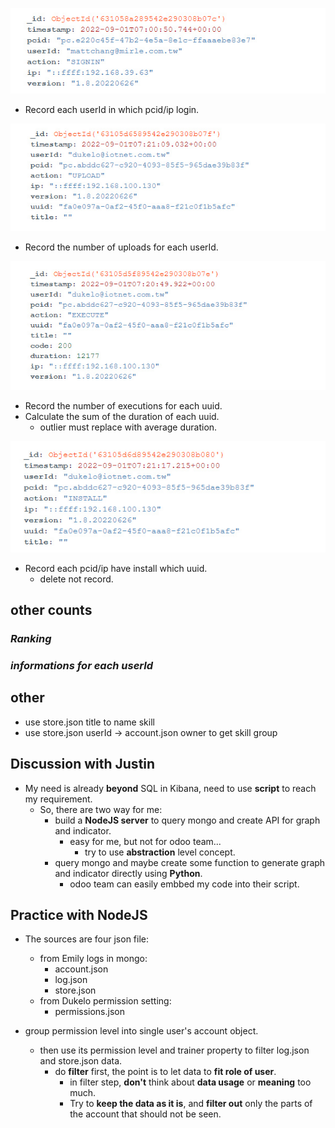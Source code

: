 ![Alt signin](pic/bandicam%202022-10-11%2016-02-28-230.jpg)

- Record each userId in which pcid/ip login.

![Alt upload](pic/bandicam%202022-10-11%2016-02-47-071.jpg)

- Record the number of uploads for each userId.

![Alt execute](pic/bandicam%202022-10-11%2016-02-52-383.jpg)

- Record the number of executions for each uuid.
- Calculate the sum of the duration of each uuid.
  - outlier must replace with average duration.

![Alt install](pic/bandicam%202022-10-11%2016-02-59-748.jpg)

- Record each pcid/ip have install which uuid.
  - delete not record.

## **other counts**

### _Ranking_

### _informations for each userId_

## **other**

- use store.json title to name skill
- use store.json userId -> account.json owner to get skill group

## **Discussion with Justin**

- My need is already **beyond** SQL in Kibana, need to use **script** to reach my requirement.
  - So, there are two way for me:
    - build a **NodeJS server** to query mongo and create API for graph and indicator.
      - easy for me, but not for odoo team...
        - try to use **abstraction** level concept.
    - query mongo and maybe create some function to generate graph and indicator directly using **Python**.
      - odoo team can easily embbed my code into their script.

## **Practice with NodeJS**

- The sources are four json file:

  - from Emily logs in mongo:
    - account.json
    - log.json
    - store.json
  - from Dukelo permission setting:
    - permissions.json

- group permission level into single user's account object.
  - then use its permission level and trainer property to filter log.json and store.json data.
    - do **filter** first, the point is to let data to **fit role of user**.
      - in filter step, **don't** think about **data usage** or **meaning** too much.
      - Try to **keep the data as it is**, and **filter out** only the parts of the account that should not be seen.
